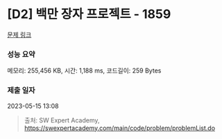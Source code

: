 # [D2] 백만 장자 프로젝트 - 1859 

[문제 링크](https://swexpertacademy.com/main/code/problem/problemDetail.do?contestProbId=AV5LrsUaDxcDFAXc) 

### 성능 요약

메모리: 255,456 KB, 시간: 1,188 ms, 코드길이: 259 Bytes

### 제출 일자

2023-05-15 13:08



> 출처: SW Expert Academy, https://swexpertacademy.com/main/code/problem/problemList.do